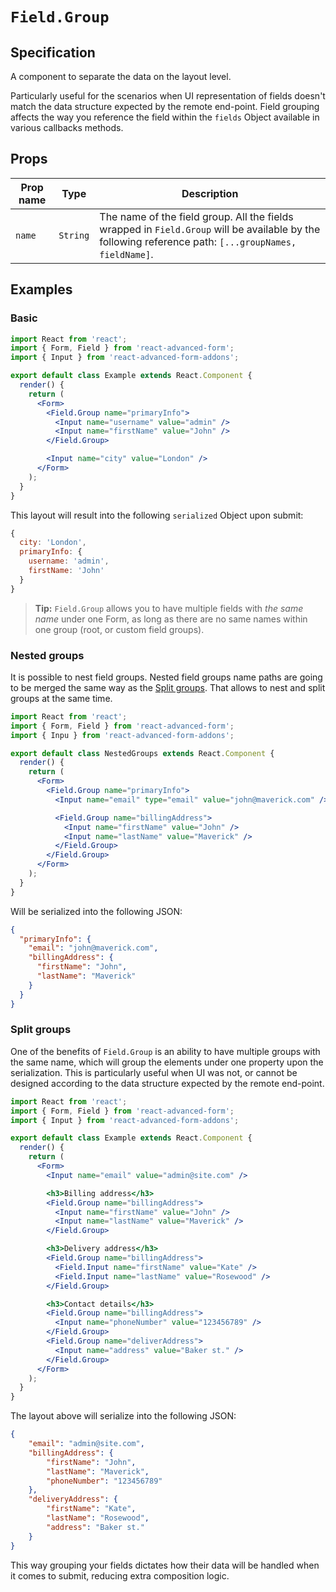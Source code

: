 # `Field.Group`

## Specification

A component to separate the data on the layout level.

Particularly useful for the scenarios when UI representation of fields doesn't match the data structure expected by the remote end-point. Field grouping affects the way you reference the field within the `fields` Object available in various callbacks methods.

## Props

| Prop name | Type | Description |
| --------- | ---- | ----------- |
| `name` | `String` | The name of the field group. All the fields wrapped in `Field.Group` will be available by the following reference path: `[...groupNames, fieldName]`. |

## Examples

### Basic

```jsx
import React from 'react';
import { Form, Field } from 'react-advanced-form';
import { Input } from 'react-advanced-form-addons';

export default class Example extends React.Component {
  render() {
    return (
      <Form>
        <Field.Group name="primaryInfo">
          <Input name="username" value="admin" />
          <Input name="firstName" value="John" />
        </Field.Group>

        <Input name="city" value="London" />
      </Form>
    );
  }
}
```

This layout will result into the following `serialized` Object upon submit:

```js
{
  city: 'London',
  primaryInfo: {
    username: 'admin',
    firstName: 'John'
  }
}
```

> **Tip:** `Field.Group` allows you to have multiple fields with _the same name_ under one Form, as long as there are no same names within one group (root, or custom field groups).

### Nested groups
It is possible to nest field groups. Nested field groups name paths are going to be merged the same way as the [Split groups](#split-groups). That allows to nest and split groups at the same time.

```jsx
import React from 'react';
import { Form, Field } from 'react-advanced-form';
import { Inpu } from 'react-advanced-form-addons';

export default class NestedGroups extends React.Component {
  render() {
    return (
      <Form>
        <Field.Group name="primaryInfo">
          <Input name="email" type="email" value="john@maverick.com" />

          <Field.Group name="billingAddress">
            <Input name="firstName" value="John" />
            <Input name="lastName" value="Maverick" />
          </Field.Group>
        </Field.Group>
      </Form>
    );
  }
}
```

Will be serialized into the following JSON:

```json
{
  "primaryInfo": {
    "email": "john@maverick.com",
    "billingAddress": {
      "firstName": "John",
      "lastName": "Maverick"
    }
  }
}
```

### Split groups

One of the benefits of `Field.Group` is an ability to have multiple groups with the same name, which will group the elements under one property upon the serialization. This is particularly useful when UI was not, or cannot be designed according to the data structure expected by the remote end-point.

```jsx
import React from 'react';
import { Form, Field } from 'react-advanced-form';
import { Input } from 'react-advanced-form-addons';

export default class Example extends React.Component {
  render() {
    return (
      <Form>
        <Input name="email" value="admin@site.com" />

        <h3>Billing address</h3>
        <Field.Group name="billingAddress">
          <Input name="firstName" value="John" />
          <Input name="lastName" value="Maverick" />
        </Field.Group>

        <h3>Delivery address</h3>
        <Field.Group name="billingAddress">
          <Field.Input name="firstName" value="Kate" />
          <Field.Input name="lastName" value="Rosewood" />
        </Field.Group>

        <h3>Contact details</h3>
        <Field.Group name="billingAddress">
          <Input name="phoneNumber" value="123456789" />
        </Field.Group>
        <Field.Group name="deliverAddress">
          <Input name="address" value="Baker st." />
        </Field.Group>
      </Form>
    );
  }
}
```

The layout above will serialize into the following JSON:

```json
{
    "email": "admin@site.com",
    "billingAddress": {
        "firstName": "John",
        "lastName": "Maverick",
        "phoneNumber": "123456789"
    },
    "deliveryAddress": {
        "firstName": "Kate",
        "lastName": "Rosewood",
        "address": "Baker st."
    }
}
```

This way grouping your fields dictates how their data will be handled when it comes to submit, reducing extra composition logic.
